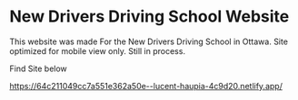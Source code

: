 # New Drivers Driving School Website
This website was made For the New Drivers Driving School in Ottawa.
Site optimized for mobile view only. Still in process.

Find Site below

https://64c211049cc7a551e362a50e--lucent-haupia-4c9d20.netlify.app/
